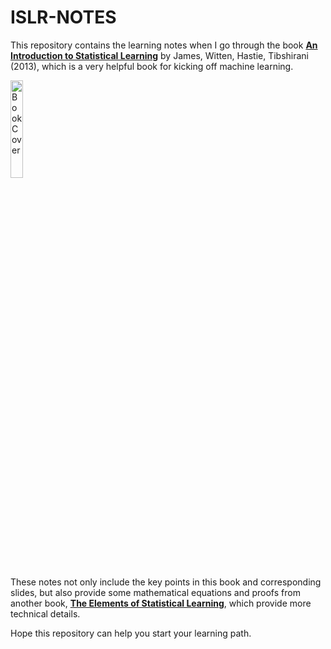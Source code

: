 # ISLR-NOTES

This repository contains the learning notes when I go through the book [**An Introduction to Statistical Learning**](http://faculty.marshall.usc.edu/gareth-james/ISL/) by James, Witten, Hastie, Tibshirani (2013), which is a very helpful book for kicking off machine learning. 

<img src="http://faculty.marshall.usc.edu/gareth-james/ISL/ISL%20Cover%202.jpg" alt="Book Cover" height=20% width=20% />

These notes not only include the key points in this book and corresponding slides, but also provide some mathematical equations and proofs from another book, [**The Elements of Statistical Learning**](https://web.stanford.edu/~hastie/ElemStatLearn/), which provide more technical details.

Hope this repository can help you start your learning path.